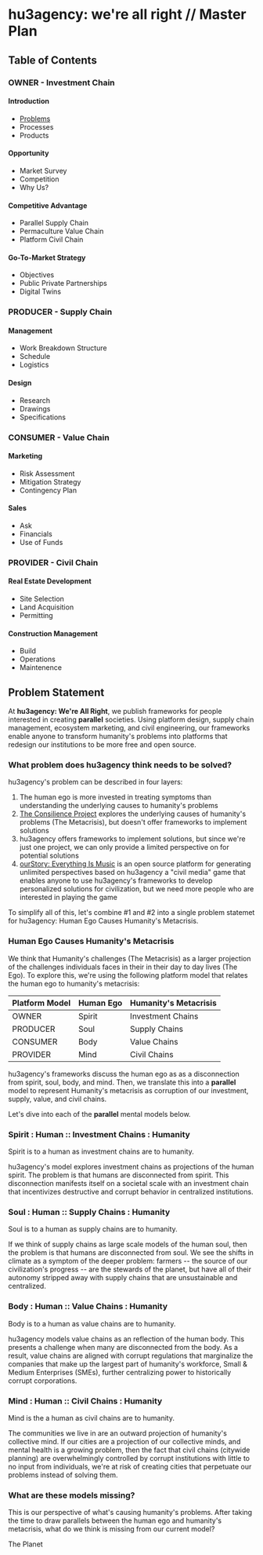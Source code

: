 # hu3agency: we're all right // Master Plan

## Table of Contents
### OWNER - Investment Chain
#### Introduction
* [Problems](#problem-statement)
* Processes
* Products
#### Opportunity
* Market Survey
* Competition
* Why Us?
#### Competitive Advantage
* Parallel Supply Chain
* Permaculture Value Chain
* Platform Civil Chain
#### Go-To-Market Strategy
* Objectives
* Public Private Partnerships
* Digital Twins
### PRODUCER - Supply Chain
#### Management
* Work Breakdown Structure
* Schedule
* Logistics
#### Design
* Research
* Drawings
* Specifications
### CONSUMER - Value Chain
#### Marketing
* Risk Assessment
* Mitigation Strategy
* Contingency Plan
#### Sales
* Ask
* Financials
* Use of Funds
### PROVIDER - Civil Chain
#### Real Estate Development
* Site Selection
* Land Acquisition
* Permitting
#### Construction Management
* Build
* Operations
* Maintenence

## Problem Statement

At **hu3agency: We're All Right**, we publish frameworks for people interested in creating **parallel** societies. Using platform design, supply chain management, ecosystem marketing, and civil engineering, our frameworks enable anyone to transform humanity's problems into platforms that redesign our institutions to be more free and open source. 

### What problem does hu3agency think needs to be solved?

hu3agency's problem can be described in four layers:
1. The human ego is more invested in treating symptoms than understanding the underlying causes to humanity's problems
2. [The Consilience Project](https://consilienceproject.org/about-the-project/) explores the underlying causes of humanity's problems (The Metacrisis), but doesn't offer frameworks to implement solutions   
3. hu3agency offers frameworks to implement solutions, but since we're just one project, we can only provide a limited perspective on for potential solutions
4. [ourStory: Everything Is Music](https://github.com/ourStoryNetwork) is an open source platform for generating unlimited perspectives based on hu3agency a "civil media" game that enables anyone to use hu3agency's frameworks to develop personalized solutions for civilization, but we need more people who are interested in playing the game

To simplify all of this, let's combine #1 and #2 into a single problem statemet for hu3agency: Human Ego Causes Humanity's Metacrisis.

### Human Ego Causes Humanity's Metacrisis

We think that Humanity's challenges (The Metacrisis) as a larger projection of the challenges individuals faces in their in their day to day lives (The Ego). To explore this, we're using the following platform model that relates the human ego to humanity's metacrisis:

Platform Model | Human Ego | Humanity's Metacrisis  
--- | --- | :--- 
OWNER      | Spirit | Investment Chains 
PRODUCER   | Soul   | Supply Chains 
CONSUMER   | Body   | Value Chains 
PROVIDER   | Mind   | Civil Chains 

hu3agency's frameworks discuss the human ego as as a disconnection from spirit, soul, body, and mind. Then, we translate this into a **parallel** model to represent Humanity's metacrisis as corruption of our investment, supply, value, and civil chains.

Let's dive into each of the **parallel** mental models below.

### Spirit : Human :: Investment Chains : Humanity
Spirit is to a human as investment chains are to humanity. 

hu3agency's model explores investment chains as projections of the human spirit. The problem is that humans are disconnected from spirit. This disconnection manifests itself on a societal scale with an investment chain that incentivizes destructive and corrupt behavior in centralized institutions.

### Soul : Human :: Supply Chains : Humanity
Soul is to a human as supply chains are to humanity.

If we think of supply chains as large scale models of the human soul, then the problem is that humans are disconnected from soul. We see the shifts in climate as a symptom of the deeper problem: farmers -- the source of our civilization's progress -- are the stewards of the planet, but have all of their autonomy stripped away with supply chains that are unsustainable and centralized.

### Body : Human :: Value Chains : Humanity
Body is to a human as value chains are to humanity.

hu3agency models value chains as an reflection of the human body. This presents a challenge when many are disconnected from the body. As a result, value chains are aligned with corrupt regulations that marginalize the companies that make up the largest part of humanity's workforce, Small & Medium Enterprises (SMEs), further centralizing power to historically corrupt corporations. 

### Mind : Human :: Civil Chains : Humanity
Mind is the a human as civil chains are to humanity.

The communities we live in are an outward projection of humanity's collective mind. If our cities are a projection of our collective minds, and mental health is a growing problem, then the fact that civil chains (citywide planning) are overwhelmingly controlled by corrupt institutions with little to no input from individuals, we're at risk of creating cities that perpetuate our problems instead of solving them.

### What are these models missing?

This is our perspective of what's causing humanity's problems. After taking the time to draw parallels between the human ego and humanity's metacrisis, what do we think is missing from our current model?

The Planet
